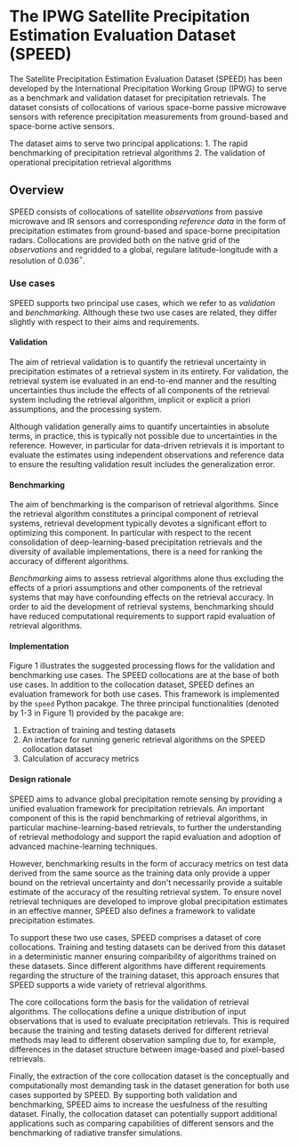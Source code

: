 # The IPWG Satellite Precipitation Estimation Evaluation Dataset (SPEED)

The Satellite Precipitation Estimation Evaluation Dataset (SPEED) has been
developed by the International Precipitation Working Group (IPWG) to serve as a
benchmark and validation dataset for precipitation retrievals. The dataset
consists of collocations of various space-borne passive microwave sensors with
reference precipitation measurements from ground-based and space-borne active
sensors.

The dataset aims to serve two principal applications:
    1. The rapid benchmarking of precipitation retrieval algorithms
    2. The validation of operational precipitation retrieval algorithms

## Overview

SPEED consists of collocations of satellite *observations* from passive
microwave and IR sensors and corresponding *reference data* in the form of
precipitation estimates from ground-based and space-borne precipitation radars.
Collocations are provided both on the native grid of the *observations* and
regridded to a global, regulare latitude-longitude with a resolution of
0.036$^\circ$.

### Use cases

SPEED supports two principal use cases, which we refer to as *validation* and
*benchmarking*. Although these two use cases are related, they differ slightly with respect to their aims and requirements.

#### Validation

The aim of retrieval validation is to quantify the retrieval uncertainty in
precipitation estimates of a retrieval system in its entirety. For validation,
the retrieval system ise evaluated in an end-to-end manner and the resulting
uncertainties thus include the effects of all components of the retrieval system
including the retrieval algorithm, implicit or explicit a priori assumptions,
and the processing system.

Although validation generally aims to quantify uncertainties in absolute terms,
in practice, this is typically not possible due to uncertainties in the
reference. However, in particular for data-driven retrievals it is important to
evaluate the estimates using independent observations and reference data to
ensure the resulting validation result includes the generalization error.

#### Benchmarking

The aim of benchmarking is the comparison of retrieval algorithms. Since the
retrieval algorithm constitutes a principal component of retrieval systems,
retrieval development typically devotes a significant effort to optimizing this
component. In particular with respect to the recent consolidation of
deep-learning-based precipitation retrievals and the diversity of available
implementations, there is a need for ranking the accuracy of different
algorithms.

*Benchmarking* aims to assess retrieval algorithms alone thus excluding the
effects of a priori assumptions and other components of the retrieval systems
that may have confounding effects on the retrieval accuracy. In order to aid the development of retrieval systems, benchmarking should have reduced computational requirements to support rapid evaluation of retrieval algorithms. 


#### Implementation

Figure 1 illustrates the suggested processing flows for the validation and
benchmarking use cases. The SPEED collocations are at the base of both use
cases. In addition to the collocation dataset, SPEED defines an evaluation
framework for both use cases. This framework is implemented by the ``speed``
Python pacakge. The three principal functionalities (denoted by 1-3 in Figure 1)
provided by the pacakge are:
    
 1. Extraction of training and testing datasets
 2. An interface for running generic retrieval algorithms on the SPEED collocation dataset
 3. Calculation of accuracy metrics

#### Design rationale

SPEED aims to advance global precipitation remote sensing by providing a unified
evaluation framework for precipitation retrievals. An important component of
this is the rapid benchmarking of retrieval algorithms, in particular
machine-learning-based retrievals, to further the understanding of retrieval
methodology and support the rapid evaluation and adoption of advanced machine-learning techniques.

However, benchmarking results in the form of accuracy metrics on test data derived from the same source as the training data only provide a upper bound on the retrieval uncertainty and don't necessarily provide a suitable estimate of the accuracy of the resulting retrieval system. To ensure novel retrieval techniques are developed to improve global precipitation estimates in an effective manner, SPEED also defines a framework to validate precipitation estimates.

To support these two use cases,  SPEED comprises a dataset of core
collocations. Training and testing datasets can be derived from this dataset in
a deterministic manner ensuring comparibility of algorithms trained on these
datasets. Since different algorithms have different requirements regarding the
structure of the training dataset, this approach ensures that SPEED supports a
wide variety of retrieval algorithms.

The core collocations form the basis for the validation of retrieval algorithms.
The collocations define a unique distribution of input observations that is used
to evaluate precipitation retrievals. This is required because the training and
testing datasets derived for different retrieval methods may lead to different
observation sampling due to, for example, differences in the dataset structure between image-based and pixel-based retrievals.

Finally, the extraction of the core collocation dataset is the conceptually and
computationally most demanding task in the dataset generation for both use cases
supported by SPEED. By supporting both validation and benchmarking, SPEED aims
to increase the uesfulness of the resulting dataset. Finally, the collocation
dataset can potentially support additional applications such as comparing
capabilities of different sensors and the benchmarking of radiative transfer
simulations.
